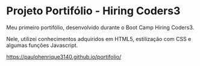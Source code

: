 # Projeto Portifólio - Hiring Coders3

Meu primeiro portifólio, desenvolvido durante o Boot Camp Hiring Coders3.

Nele, utilizei conhecimentos adquiridos em HTML5, estilização com CSS e algumas funções Javascript.

https://paulohenrique3140.github.io/portifolio/
